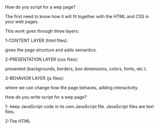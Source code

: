How do you script for a wep page?

The first need to know how it will fit together with the HTML and CSS in your web pages.

This work goes through three layers:

1-CONTENT LAYER (html files):

gives the page structure and adds
semantics.

2-PRESENTATION LAYER (css files):

presented (backgrounds, borders, box dimensions, colors, fonts, etc.).

3-BEHAVIOR LAYER (js files):

where we can change how the page behaves, adding interactivity.

How do you  write script for a wep page?

1- keep JavaScript code in its own JavaScript file. JavaScript files are text files.

2-The HTML <script> element is used in HTML pages to tell the browser to load the JavaScript file.

3-the JavaScript will not have changed the HTML when you view the source code of the page in the browser.

Basic JavaScript instructions:

STATEMENTS

A script is a series of instructions that a computer can follow one-by-one.

COMMENTS

explain what your code does.

VARIABLES

temporarily store the bits of information it can store this data in variables.

DATA TYPES :

1-Numeric data type

(handles numbers).

2-Strings data type

(consists of letters and other characters).

3-Boolean data type

(can have one of two values: true or false).